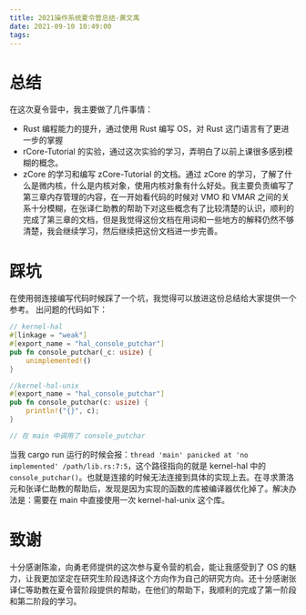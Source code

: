 ```yaml
---
title: 2021操作系统夏令营总结-黄文禹
date: 2021-09-10 10:49:00
tags:
---
```

# 总结
在这次夏令营中，我主要做了几件事情：  
* Rust 编程能力的提升，通过使用 Rust 编写 OS，对 Rust 这门语言有了更进一步的掌握
* rCore-Tutorial 的实验，通过这次实验的学习，弄明白了以前上课很多感到模糊的概念。
* zCore 的学习和编写 zCore-Tutorial 的文档。通过 zCore 的学习，了解了什么是微内核，什么是内核对象，使用内核对象有什么好处。我主要负责编写了第三章内存管理的内容，在一开始看代码的时候对 VMO 和 VMAR 之间的关系十分模糊，在张译仁助教的帮助下对这些概念有了比较清楚的认识，顺利的完成了第三章的文档，但是我觉得这份文档在用词和一些地方的解释仍然不够清楚，我会继续学习，然后继续把这份文档进一步完善。
# 踩坑
在使用弱连接编写代码时候踩了一个坑，我觉得可以放进这份总结给大家提供一个参考。
出问题的代码如下：
```rust
// kernel-hal
#[linkage = "weak"]
#[export_name = "hal_console_putchar"]
pub fn console_putchar(_c: usize) {
    unimplemented!()
}

//kernel-hal-unix
#[export_name = "hal_console_putchar"]
pub fn console_putchar(c: usize) {
    println!("{}", c);
}

// 在 main 中调用了 console_putchar
```
当我 cargo run 运行的时候会报：`thread 'main' panicked at 'no implemented' /path/lib.rs:7:5`，这个路径指向的就是 kernel-hal 中的 `console_putchar()`。也就是连接的时候无法连接到具体的实现上去。在寻求萧洛元和张译仁助教的帮助后，发现是因为实现的函数的库被编译器优化掉了。解决办法是：需要在 main 中直接使用一次 kernel-hal-unix 这个库。
# 致谢
十分感谢陈渝，向勇老师提供的这次参与夏令营的机会，能让我感受到了 OS 的魅力，让我更加坚定在研究生阶段选择这个方向作为自己的研究方向。还十分感谢张译仁等助教在夏令营阶段提供的帮助，在他们的帮助下，我顺利的完成了第一阶段和第二阶段的学习。